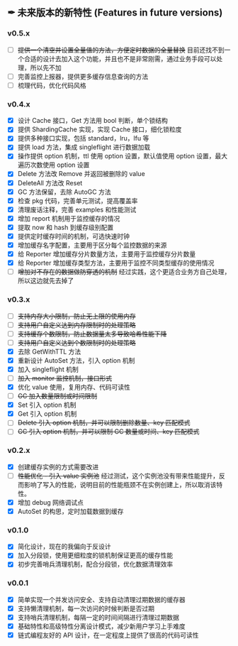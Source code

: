 ## ✒ 未来版本的新特性 (Features in future versions)

### v0.5.x

* [ ] ~~提供一个清空并设置全量值的方法，方便定时数据的全量替换~~
  目前还找不到一个合适的设计去加入这个功能，并且也不是非常刚需，通过业务手段可以处理，所以先不加
* [ ] 完善监控上报器，提供更多缓存信息查询的方法
* [ ] 梳理代码，优化代码风格

### v0.4.x

* [x] 设计 Cache 接口，Get 方法用 bool 判断，单个锁结构
* [x] 提供 ShardingCache 实现，实现 Cache 接口，细化锁粒度
* [x] 提供多种接口实现，包括 standard，lru，lfu 等
* [x] 提供 load 方法，集成 singleflight 进行数据加载
* [x] 操作提供 option 机制，ttl 使用 option 设置，默认值使用 option 设置，最大遍历次数使用 option 设置
* [x] Delete 方法改 Remove 并返回被删除的 value
* [x] DeleteAll 方法改 Reset
* [x] GC 方法保留，去除 AutoGC 方法
* [x] 检查 pkg 代码，完善单元测试，提高覆盖率
* [x] 清理废话注释，完善 examples 和性能测试
* [x] 增加 report 机制用于监控缓存的情况
* [x] 提取 now 和 hash 到缓存级别配置
* [x] 提供定时缓存时间的机制，可选快速时钟
* [x] 增加缓存名字配置，主要用于区分每个监控数据的来源
* [x] 给 Reporter 增加缓存分片数量方法，主要用于监控缓存分片数量
* [x] 给 Reporter 增加缓存类型方法，主要用于监控不同类型缓存的使用情况
* [ ] ~~增加对不存在的数据做防穿透的机制~~
  经过实践，这个更适合业务方自己处理，所以这边就先去掉了

### v0.3.x

* [ ] ~~支持内存大小限制，防止无上限的使用内存~~
* [ ] ~~支持用户自定义达到内存限制时的处理策略~~
* [ ] ~~支持缓存个数限制，防止数据量太多导致哈希性能下降~~
* [ ] ~~支持用户自定义达到个数限制时的处理策略~~
* [x] 去除 GetWithTTL 方法
* [x] 重新设计 AutoSet 方法，引入 option 机制
* [x] 加入 singleflight 机制
* [ ] ~~加入 monitor 监控机制，接口形式~~
* [x] 优化 value 使用，复用内存、代码可读性
* [ ] ~~GC 加入数量限制或时间限制~~
* [x] Set 引入 option 机制
* [x] Get 引入 option 机制
* [ ] ~~Delete 引入 option 机制，并可以限制删除数量、key 匹配模式~~
* [ ] ~~GC 引入 option 机制，并可以限制 GC 数量或时间、key 匹配模式~~

### v0.2.x

* [x] 创建缓存实例的方式需要改进
* [ ] ~~性能优化 - 引入 value 实例池~~
  经过测试，这个实例池没有带来性能提升，反而影响了写入的性能，说明目前的性能瓶颈不在实例创建上，所以取消该特性。
* [x] 增加 debug 网络调试点
* [x] AutoSet 的构思，定时加载数据到缓存

### v0.1.0

* [x] 简化设计，现在的我偏向于反设计
* [x] 加入分段锁，使用更细粒度的锁机制保证更高的缓存性能
* [x] 初步完善哨兵清理机制，配合分段锁，优化数据清理效率

### v0.0.1

* [x] 简单实现一个并发访问安全、支持自动清理过期数据的缓存器
* [x] 支持懒清理机制，每一次访问的时候判断是否过期
* [x] 支持哨兵清理机制，每隔一定的时间间隔进行清理过期数据
* [x] 基础特性和高级特性分离设计模式，减少新用户学习上手难度
* [x] 链式编程友好的 API 设计，在一定程度上提供了很高的代码可读性
